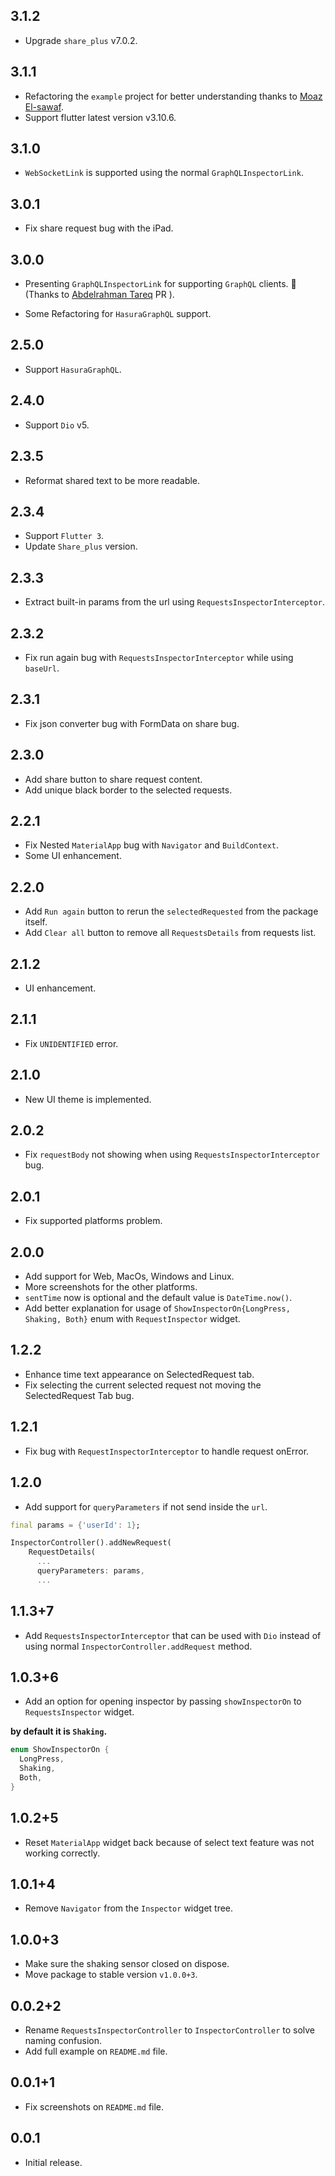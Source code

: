 ## 3.1.2

- Upgrade `share_plus` v7.0.2.

## 3.1.1

- Refactoring the `example` project for better understanding thanks to [Moaz El-sawaf](https://github.com/moazelsawaf).
- Support flutter latest version v3.10.6.

## 3.1.0

- `WebSocketLink` is supported using the normal `GraphQLInspectorLink`.

## 3.0.1

- Fix share request bug with the iPad.

## 3.0.0

- Presenting `GraphQLInspectorLink` for supporting `GraphQL` clients. 🎉️
  (Thanks to [Abdelrahman Tareq](https://github.com/AbdoTareq) PR ).

- Some Refactoring for `HasuraGraphQL` support.

## 2.5.0

- Support `HasuraGraphQL`.

## 2.4.0

- Support `Dio` v5.

## 2.3.5

- Reformat shared text to be more readable.

## 2.3.4

- Support `Flutter 3`.
- Update `Share_plus` version.

## 2.3.3

- Extract built-in params from the url using `RequestsInspectorInterceptor`.

## 2.3.2

- Fix run again bug with `RequestsInspectorInterceptor` while using `baseUrl`.

## 2.3.1

- Fix json converter bug with FormData on share bug.

## 2.3.0

- Add share button to share request content.
- Add unique black border to the selected requests.

## 2.2.1

- Fix Nested `MaterialApp` bug with `Navigator` and `BuildContext`.
- Some UI enhancement.

## 2.2.0

- Add `Run again` button to rerun the `selectedRequested` from the package itself.
- Add `Clear all` button to remove all `RequestsDetails` from requests list.

## 2.1.2

- UI enhancement.

## 2.1.1

- Fix `UNIDENTIFIED` error.

## 2.1.0

- New UI theme is implemented.

## 2.0.2

- Fix `requestBody` not showing when using `RequestsInspectorInterceptor` bug.

## 2.0.1

- Fix supported platforms problem.

## 2.0.0

- Add support for Web, MacOs, Windows and Linux.
- More screenshots for the other platforms.
- `sentTime` now is optional and the default value is `DateTime.now()`.
- Add better explanation for usage of `ShowInspectorOn{LongPress, Shaking, Both}` enum with `RequestInspector` widget.

## 1.2.2

- Enhance time text appearance on SelectedRequest tab.
- Fix selecting the current selected request not moving the SelectedRequest Tab bug.

## 1.2.1

- Fix bug with `RequestInspectorInterceptor` to handle request onError.

## 1.2.0

- Add support for `queryParameters` if not send inside the `url`.

```dart
final params = {'userId': 1};

InspectorController().addNewRequest(
    RequestDetails(
      ...
      queryParameters: params,
      ...
```

## 1.1.3+7

- Add `RequestsInspectorInterceptor` that can be used with `Dio` instead of using normal `InspectorController.addRequest` method.

## 1.0.3+6

- Add an option for opening inspector by passing `showInspectorOn` to `RequestsInspector` widget.

**by default it is `Shaking`.**

```dart
enum ShowInspectorOn {
  LongPress,
  Shaking,
  Both,
}
```

## 1.0.2+5

- Reset `MaterialApp` widget back because of select text feature was not working correctly.

## 1.0.1+4

- Remove `Navigator` from the `Inspector` widget tree.

## 1.0.0+3

- Make sure the shaking sensor closed on dispose.
- Move package to stable version `v1.0.0+3`.

## 0.0.2+2

- Rename `RequestsInspectorController` to `InspectorController` to solve naming confusion.
- Add full example on `README.md` file.

## 0.0.1+1

- Fix screenshots on `README.md` file.

## 0.0.1

- Initial release.
